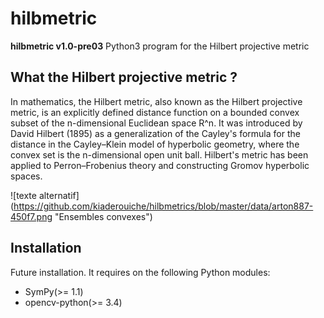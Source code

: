 # hilbmetric


**hilbmetric v1.0-pre03** Python3 program for the Hilbert projective metric

## What the Hilbert projective metric ?

In mathematics, the Hilbert metric, also known as the Hilbert projective 
metric, is an explicitly defined distance function on a bounded convex 
subset of the n-dimensional Euclidean space R^n.
It was introduced by David Hilbert (1895) as a generalization of the 
Cayley's formula for the distance in the Cayley–Klein model of hyperbolic 
geometry, where the convex set is the n-dimensional open unit ball.
Hilbert's metric has been applied to Perron–Frobenius theory and 
constructing Gromov hyperbolic spaces.

![texte alternatif] (https://github.com/kiaderouiche/hilbmetrics/blob/master/data/arton887-450f7.png "Ensembles convexes")


## Installation

Future installation. It requires on the following Python modules:
- SymPy(>= 1.1)
- opencv-python(>= 3.4)
